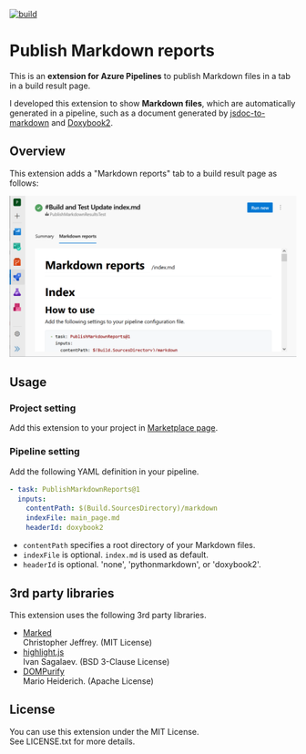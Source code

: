 [![build](https://github.com/masamitsu-murase/publish_markdown_reports/actions/workflows/build.yml/badge.svg?branch=develop)](https://github.com/masamitsu-murase/publish_markdown_reports/actions/workflows/build.yml)

# Publish Markdown reports

This is an **extension for Azure Pipelines** to publish Markdown files in a tab in a build result page.

I developed this extension to show **Markdown files**, which are automatically generated in a pipeline, such as a document generated by [jsdoc-to-markdown](https://github.com/jsdoc2md/jsdoc-to-markdown) and [Doxybook2](https://github.com/matusnovak/doxybook2).

## Overview

This extension adds a "Markdown reports" tab to a build result page as follows:

![Screenshot](images/screenshot.png)

## Usage

### Project setting

Add this extension to your project in [Marketplace page](https://marketplace.visualstudio.com/items?itemName=MasamitsuMurase.publish-markdown-reports).

### Pipeline setting

Add the following YAML definition in your pipeline.

```yaml
- task: PublishMarkdownReports@1
  inputs:
    contentPath: $(Build.SourcesDirectory)/markdown
    indexFile: main_page.md
    headerId: doxybook2
```

* `contentPath` specifies a root directory of your Markdown files.  
* `indexFile` is optional. `index.md` is used as default.
* `headerId` is optional. 'none', 'pythonmarkdown', or 'doxybook2'.

## 3rd party libraries

This extension uses the following 3rd party libraries.

* [Marked](https://github.com/markedjs/marked)  
  Christopher Jeffrey. (MIT License)
* [highlight.js](https://highlightjs.org/)  
  Ivan Sagalaev. (BSD 3-Clause License)
* [DOMPurify](https://github.com/cure53/DOMPurify)  
  Mario Heiderich. (Apache License)

## License

You can use this extension under the MIT License.  
See LICENSE.txt for more details.
